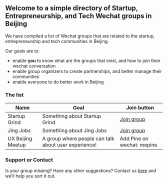 ## Welcome to a simple directory of Startup, Entrepreneurship, and Tech Wechat groups in Beijing


We have compiled a list of Wechat groups that are related to the startup, entrepreneurship and tech communities in Beijing.

Our goals are to:
- enable **you** to know what are the groups that exist, and how to join their wechat conversation
- enable group organizers to create partnerships, and better manage their communities
- enable everyone to do better work in Beijing


### The list

Name | Goal | Join button
------------ | ------------- | -------------
Startup Grind | Something about Startup Grind | [Join group](https://github.com/contact)
Jing Jobs | Something about Jing Jobs | [Join group](https://github.com/contact)
UX Beijing Meetup | A group where people can talk about user experience! | Add Pine on wechat: mepine




### Support or Contact

Is your group missing? Have any other suggestions? 
Contact us [here](https://github.com/contact) and we’ll help you sort it out.
